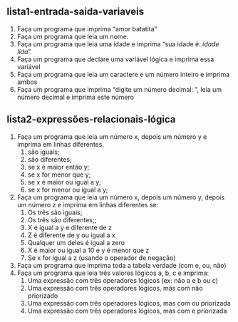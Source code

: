 ## lista1-entrada-saida-variaveis
1. Faça um programa que imprima “amor batatita”    
2. Faça um programa que leia um nome.    
3. Faça um programa que leia uma idade e imprima “sua idade é: *idade lida*”         
4. Faça um programa que declare uma variável lógica e imprima essa variável    
5. Faça um programa que leia um caractere e um número inteiro e imprima ambos    
6. Faça um programa que imprima “digite um número decimal: ”, leia um número decimal e imprima este número
## lista2-expressões-relacionais-lógica
1. Faça um programa que leia um número x, depois um número y e imprima em linhas diferentes.
    1. são iguais;
    2. são diferentes;
    3. se x é maior então y;
    4. se x for menor que y;
    5. se x é maior ou igual a y;
    6. se x for menor ou igual a y;
2. Faça um programa que leia um número x, depois um número y, depois um número z e imprima em linhas diferentes se:
    1. Os três são iguais;
    2. Os três são diferentes;;
    3. X é igual a y e diferente de z
    4. Z é diferente de y ou igual a x
    5. Qualquer um deles é igual a zero
    6. X é maior ou igual a 10 e y é menor que z
    7. Se x for igual a z (usando o operador de negação)
3. Faça um programa que imprima toda a tabela verdade (com e, ou, não)
4. Faça um programa que leia três valores lógicos a, b, c e imprima:                                                                          
    1. Uma expressão com três operadores lógicos (ex: não a e b ou c)
    2. Uma expressão com três operadores lógicos, mas com não priorizado                                                         
    3. Uma expressão com três operadores lógicos, mas com ou priorizada
    4. Uma expressão com três operadores lógicos, mas com e priorizada
